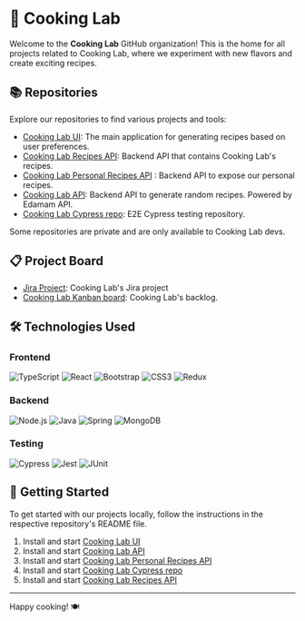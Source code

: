 # 🍳 Cooking Lab

Welcome to the **Cooking Lab** GitHub organization! This is the home for all projects related to Cooking Lab, where we experiment with new flavors and create exciting recipes.

## 📚 Repositories

Explore our repositories to find various projects and tools:

- [Cooking Lab UI](https://github.com/CookingLab/cooking-lab): The main application for generating recipes based on user preferences.
- [Cooking Lab Recipes API](https://github.com/CookingLab/cooking-lab-recipes-api): Backend API that contains Cooking Lab's recipes.
- [Cooking Lab Personal Recipes API](https://github.com/CookingLab/cooking-lab-personal-recipe-api) : Backend API to expose our personal recipes.
- [Cooking Lab API](https://github.com/CookingLab/cooking-lab-api): Backend API to generate random recipes. Powered by Edamam API.
- [Cooking Lab Cypress repo](https://github.com/CookingLab/cooking-lab-cypress): E2E Cypress testing repository.

Some repositories are private and are only available to Cooking Lab devs.

## 📋 Project Board
- [Jira Project](https://cookinglab.atlassian.net/jira/your-work): Cooking Lab's Jira project
- [Cooking Lab Kanban board](https://github.com/orgs/CookingLab/projects/1): Cooking Lab's backlog.

## 🛠 Technologies Used
### Frontend
![TypeScript](https://img.shields.io/badge/-TypeScript-007ACC?style=flat&logo=typescript&logoColor=white)
![React](https://img.shields.io/badge/-React-61DAFB?style=flat&logo=react&logoColor=white)
![Bootstrap](https://img.shields.io/badge/-Bootstrap-563D7C?style=flat&logo=bootstrap&logoColor=white)
![CSS3](https://img.shields.io/badge/-CSS3-1572B6?style=flat&logo=css3&logoColor=white)
![Redux](https://img.shields.io/badge/-Redux-764ABC?style=flat&logo=redux&logoColor=white)

### Backend
![Node.js](https://img.shields.io/badge/-Node.js-339933?style=flat&logo=node.js&logoColor=white)
![Java](https://img.shields.io/badge/-Java-007396?style=flat&logo=java&logoColor=white)
![Spring](https://img.shields.io/badge/-Spring-6DB33F?style=flat&logo=spring&logoColor=white)
![MongoDB](https://img.shields.io/badge/-MongoDB-4DB33D?style=flat&logo=mongodb&logoColor=FFFFFF)

### Testing
![Cypress](https://img.shields.io/badge/-Cypress-04C38E.svg)
![Jest](https://img.shields.io/badge/-Jest-C21325.svg)
![JUnit](https://img.shields.io/badge/JUnit-25A162?style=flat&logo=junit5&logoColor=white)

## 🚀 Getting Started

To get started with our projects locally, follow the instructions in the respective repository's README file.

1. Install and start [Cooking Lab UI](https://github.com/CookingLab/cooking-lab)
2. Install and start [Cooking Lab API](https://github.com/CookingLab/cooking-lab-api)
3. Install and start [Cooking Lab Personal Recipes API](https://github.com/CookingLab/cooking-lab-personal-recipe-api)
4. Install and start [Cooking Lab Cypress repo](https://github.com/CookingLab/cooking-lab-cypress)
5. Install and start [Cooking Lab Recipes API](https://github.com/CookingLab/cooking-lab-recipes-api)
---

Happy cooking! 🍽️
